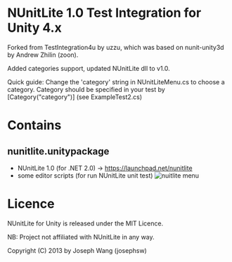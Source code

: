 NUnitLite 1.0 Test Integration for Unity 4.x
====
Forked from TestIntegration4u by uzzu, which was based on nunit-unity3d by Andrew Zhilin (zoon).

Added categories support, updated NUnitLite dll to v1.0.

Quick guide:
Change the 'category' string in NUnitLiteMenu.cs to choose a category. Category should be specified in your test by [Category("category")] (see ExampleTest2.cs)

# Contains

## nunitlite.unitypackage
* NUnitLite 1.0 (for .NET 2.0) -> <https://launchpad.net/nunitlite>
* some editor scripts (for run NUnitLite unit test)
    ![nuitlite menu](https://raw.github.com/josephsw/NUnitLite-for-Unity/master/docs/unityeditor_cap_nunitlite_menu.png)

# Licence
NUnitLite for Unity is released under the MIT Licence.

NB: Project not affiliated with NUnitLite in any way.

Copyright (C) 2013 by Joseph Wang (josephsw)
